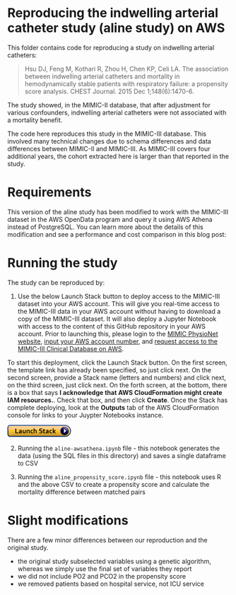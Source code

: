 # Reproducing the indwelling arterial catheter study (aline study) on AWS

This folder contains code for reproducing a study on indwelling arterial catheters:

> Hsu DJ, Feng M, Kothari R, Zhou H, Chen KP, Celi LA. The association between indwelling arterial catheters and mortality in hemodynamically stable patients with respiratory failure: a propensity score analysis. CHEST Journal. 2015 Dec 1;148(6):1470-6.

The study showed, in the MIMIC-II database, that after adjustment for various confounders, indwelling arterial catheters were not associated with a mortality benefit.

The code here reproduces this study in the MIMIC-III database. This involved many technical changes due to schema differences and data differences between MIMIC-II and MIMIC-III. As MIMIC-III covers four additional years, the cohort extracted here is larger than that reported in the study.

# Requirements

This version of the aline study has been modified to work with the MIMIC-III dataset in the AWS OpenData program and query it using AWS Athena instead of PostgreSQL.
You can learn more about the details of this modification and see a performance and cost comparison in this blog post:

# Running the study

The study can be reproduced by:

1. Use the below Launch Stack button to deploy access to the MIMIC-III dataset into your AWS account.  This will give you real-time access to the MIMIC-III data in your AWS account without having to download a copy of the MIMIC-III dataset.  It will also deploy a Jupyter Notebook with access to the content of this GitHub repository in your AWS account.    Prior to launching this, please login to the [MIMIC PhysioNet website](https://mimic.physionet.org/), [input your AWS account number](https://physionet.org/settings/cloud/), and [request access to the MIMIC-III Clinical Database on AWS](https://physionet.org/projects/mimiciii/1.4/request_access/2).    

To start this deployment, click the Launch Stack button.  On the first screen, the template link has already been specified, so just click next.  On the second screen, provide a Stack name (letters and numbers) and click next, on the third screen, just click next.  On the forth screen, at the bottom, there is a box that says **I acknowledge that AWS CloudFormation might create IAM resources.**.  Check that box, and then click **Create**.  Once the Stack has complete deploying, look at the **Outputs** tab of the AWS CloudFormation console for links to your Juypter Notebooks instance.

[![cloudformation-launch-stack](../../buildmimic/aws-athena/cloudformation-launch-stack.png)](https://console.aws.amazon.com/cloudformation/home?region=us-east-1#/stacks/new?stackName=MIMIC&templateURL=https://aws-bigdata-blog.s3.amazonaws.com/artifacts/biomedical-informatics-studies/mimic-iii-athena.yaml)

2. Running the `aline-awsathena.ipynb` file - this notebook generates the data (using the SQL files in this directory) and saves a single dataframe to CSV

3. Running the `aline_propensity_score.ipynb` file - this notebook uses R and the above CSV to create a propensity score and calculate the mortality difference between matched pairs

# Slight modifications

There are a few minor differences between our reproduction and the original study.

* the original study subselected variables using a genetic algorithm, whereas we simply use the final set of variables they report
* we did not include PO2 and PCO2 in the propensity score
* we removed patients based on hospital service, not ICU service
